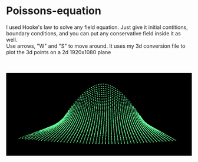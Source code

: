 # Poissons-equation
I used Hooke's law to solve any field equation. Just give it initial contitions, boundary conditions, and you can put any conservative field inside it as well.
<br />
Use arrows, "W" and "S" to move around. It uses my 3d conversion file to plot the 3d points on a 2d 1920x1080 plane


<br /><br />
![first test run](https://github.com/BryceP-44/Poissons-equation/blob/main/first%20test.PNG)
